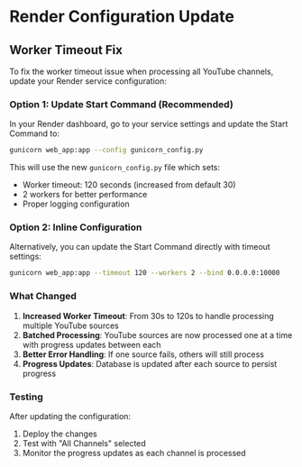 # Render Configuration Update

## Worker Timeout Fix

To fix the worker timeout issue when processing all YouTube channels, update your Render service configuration:

### Option 1: Update Start Command (Recommended)
In your Render dashboard, go to your service settings and update the Start Command to:

```bash
gunicorn web_app:app --config gunicorn_config.py
```

This will use the new `gunicorn_config.py` file which sets:
- Worker timeout: 120 seconds (increased from default 30)
- 2 workers for better performance
- Proper logging configuration

### Option 2: Inline Configuration
Alternatively, you can update the Start Command directly with timeout settings:

```bash
gunicorn web_app:app --timeout 120 --workers 2 --bind 0.0.0.0:10000
```

### What Changed
1. **Increased Worker Timeout**: From 30s to 120s to handle processing multiple YouTube sources
2. **Batched Processing**: YouTube sources are now processed one at a time with progress updates between each
3. **Better Error Handling**: If one source fails, others will still process
4. **Progress Updates**: Database is updated after each source to persist progress

### Testing
After updating the configuration:
1. Deploy the changes
2. Test with "All Channels" selected
3. Monitor the progress updates as each channel is processed